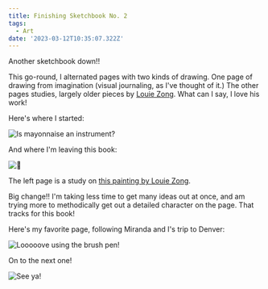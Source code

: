 ```yaml
---
title: Finishing Sketchbook No. 2
tags:
  - Art
date: '2023-03-12T10:35:07.322Z'
---
```


Another sketchbook down!!

This go-round, I alternated pages with two kinds of drawing. One page of drawing from imagination (visual journaling, as I've thought of it.) The other pages studies, largely older pieces by [Louie Zong](https://everydaylouie.tumblr.com/). What can I say, I love his work!

Here's where I started:

![Is mayonnaise an instrument?](https://res.cloudinary.com/cpadilla/image/upload/t_optimize/chrisdpadilla/blog/art/IMG_2974_ag1szc.jpg)

And where I'm leaving this book:

![👋](https://res.cloudinary.com/cpadilla/image/upload/t_optimize/chrisdpadilla/blog/art/IMG_2975_rz5vih.jpg)

The left page is a study on [this painting by Louie Zong](https://everydaylouie.tumblr.com/post/30785217990/9-2-12-day-235-the-first-of-some-hundreds-of#notes).

Big change!! I'm taking less time to get many ideas out at once, and am trying more to methodically get out a detailed character on the page. That tracks for this book!

Here's my favorite page, following Miranda and I's trip to Denver:

![Looooove using the brush pen!](https://res.cloudinary.com/cpadilla/image/upload/t_optimize/chrisdpadilla/blog/art/IMG_2876_s9suyc.jpg)

On to the next one!

![See ya!](https://res.cloudinary.com/cpadilla/image/upload/t_optimize/chrisdpadilla/blog/art/IMG_2973_kh9x2m.jpg)
